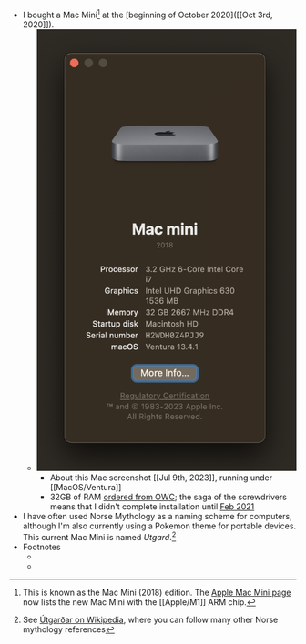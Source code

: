 - I bought a Mac Mini[^macmini2018] at the [beginning of October 2020]([[Oct 3rd, 2020]]).
	- ![About this Mac](../assets/Screenshot_2023-07-09_at_11.02.52_AM_1688930511045_0.png)
		- About this Mac screenshot [[Jul 9th, 2023]], running under [[MacOS/Ventura]]
		- 32GB of RAM [ordered from OWC](https://eshop.macsales.com/item/OWC/2666DDR4S32P/); the saga of the screwdrivers means that I didn't complete installation until [Feb 2021](https://blog.bmannconsulting.com/2021/02/09/i-bought-this.html)
- I have often used Norse Mythology as a naming scheme for computers, although I'm also currently using a Pokemon theme for portable devices. This current Mac Mini is named _Utgard_.[^utgard]
- Footnotes
	- [^macmini2018]: This is known as the Mac Mini (2018) edition. The [Apple Mac Mini page](https://www.apple.com/mac-mini/) now lists the new Mac Mini with the [[Apple/M1]] ARM chip.
	- [^utgard]: See [Útgarðar on Wikipedia](https://en.wikipedia.org/wiki/%C3%9Atgar%C3%B0ar), where you can follow many other Norse mythology references
